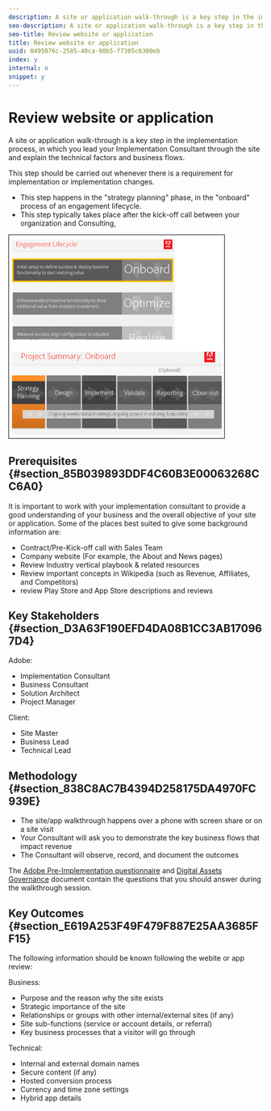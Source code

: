 ```yaml
---
description: A site or application walk-through is a key step in the implementation process, in which you lead your Implementation Consultant through the site and explain the technical factors and business flows.
seo-description: A site or application walk-through is a key step in the implementation process, in which you lead your Implementation Consultant through the site and explain the technical factors and business flows.
seo-title: Review website or application
title: Review website or application
uuid: 0495076c-2585-40ca-98b5-f7305c6300eb
index: y
internal: n
snippet: y
---
```


# Review website or application

A site or application walk-through is a key step in the implementation process, in which you lead your Implementation Consultant through the site and explain the technical factors and business flows.

This step should be carried out whenever there is a requirement for implementation or implementation changes.

* This step happens in the "strategy planning" phase, in the "onboard" process of an engagement lifecycle. 
* This step typically takes place after the kick-off call between your organization and Consulting,

![](assets/walkthrough-process-overview.png)

## Prerequisites {#section_85B039893DDF4C60B3E00063268CC6A0}

It is important to work with your implementation consultant to provide a good understanding of your business and the overall objective of your site or application. Some of the places best suited to give some background information are:

* Contract/Pre-Kick-off call with Sales Team 
* Company website (For example, the About and News pages) 
* Review Industry vertical playbook & related resources 
* Review important concepts in Wikipedia (such as Revenue, Affiliates, and Competitors) 
* review Play Store and App Store descriptions and reviews

## Key Stakeholders {#section_D3A63F190EFD4DA08B1CC3AB170967D4}

Adobe:

* Implementation Consultant 
* Business Consultant 
* Solution Architect 
* Project Manager

Client:

* Site Master 
* Business Lead 
* Technical Lead

## Methodology {#section_838C8AC7B4394D258175DA4970FC939E}

* The site/app walkthrough happens over a phone with screen share or on a site visit 
* Your Consultant will ask you to demonstrate the key business flows that impact revenue 
* The Consultant will observe, record, and document the outcomes

The [Adobe Pre-Implementation questionnaire](https://marketing.adobe.com/resources/help/en_US/sc/implement/files/Site_Walk_thru_collecting_requirements.docx) and [Digital Assets Governance](files/Digital_Ashttps://marketing.adobe.com/resources/help/en_US/sc/implement/sets_Governance.docx) document contain the questions that you should answer during the walkthrough session.

## Key Outcomes {#section_E619A253F49F479F887E25AA3685FF15}

The following information should be known following the webite or app review:

Business:

* Purpose and the reason why the site exists 
* Strategic importance of the site 
* Relationships or groups with other internal/external sites (if any) 
* Site sub-functions (service or account details, or referral) 
* Key business processes that a visitor will go through

Technical:

* Internal and external domain names 
* Secure content (if any) 
* Hosted conversion process 
* Currency and time zone settings 
* Hybrid app details

